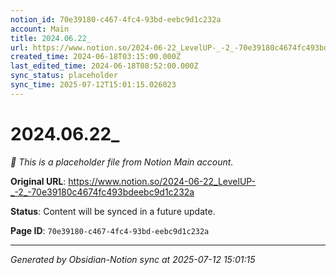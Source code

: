 ```yaml
---
notion_id: 70e39180-c467-4fc4-93bd-eebc9d1c232a
account: Main
title: 2024.06.22_
url: https://www.notion.so/2024-06-22_LevelUP-_-2_-70e39180c4674fc493bdeebc9d1c232a
created_time: 2024-06-18T03:15:00.000Z
last_edited_time: 2024-06-18T08:52:00.000Z
sync_status: placeholder
sync_time: 2025-07-12T15:01:15.026023
---
```


# 2024.06.22_

*🔄 This is a placeholder file from Notion Main account.*

**Original URL**: https://www.notion.so/2024-06-22_LevelUP-_-2_-70e39180c4674fc493bdeebc9d1c232a

**Status**: Content will be synced in a future update.

**Page ID**: `70e39180-c467-4fc4-93bd-eebc9d1c232a`

---

*Generated by Obsidian-Notion sync at 2025-07-12 15:01:15*
